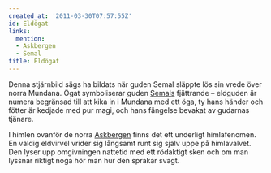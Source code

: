 ```yaml
---
created_at: '2011-03-30T07:57:55Z'
id: Eldögat
links:
  mention:
  - Askbergen
  - Semal
title: Eldögat
---
```


Denna stjärnbild sägs ha bildats när guden Semal släppte lös sin vrede över norra Mundana. Ögat
symboliserar guden [Semals] fjättrande – eldguden är numera begränsad till att kika in i Mundana med
ett öga, ty hans händer och fötter är kedjade med pur magi, och hans fängelse bevakat av gudarnas
tjänare.

I himlen ovanför de norra [Askbergen] finns det ett underligt himlafenomen. En väldig eldvirvel
vrider sig långsamt runt sig själv uppe på himlavalvet. Den lyser upp omgivningen nattetid med ett
rödaktigt sken och om man lyssnar riktigt noga hör man hur den sprakar svagt.

  [Semals]: Semal
  [Askbergen]: Askbergen